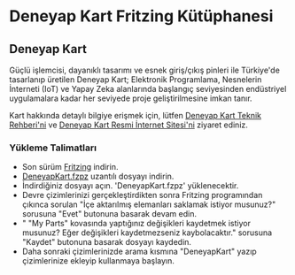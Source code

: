 # Deneyap Kart Fritzing Kütüphanesi

## Deneyap Kart

Güçlü işlemcisi, dayanıklı tasarımı ve esnek giriş/çıkış pinleri ile Türkiye'de tasarlanıp üretilen Deneyap Kart; Elektronik Programlama, Nesnelerin İnterneti (IoT) ve Yapay Zeka alanlarında başlangıç seviyesinden endüstriyel uygulamalara kadar her seviyede proje geliştirilmesine imkan tanır.

Kart hakkında detaylı bilgiye erişmek için, lütfen [Deneyap Kart Teknik Rehberi'ni](https://docs.deneyapkart.org/#deneyap-kart) ve [Deneyap Kart Resmi İnternet Sitesi'ni](https://deneyapkart.org) ziyaret ediniz. 


### Yükleme Talimatları

- Son sürüm [Fritzing](https://fritzing.org/) indirin.
- [DeneyapKart.fzpz](https://github.com/deneyapkart/fritzing-parts/blob/master/DeneyapKart.fzpz) uzantılı dosyayı indirin.
- İndirdiğiniz dosyayı açın. 'DeneyapKart.fzpz' yüklenecektir.
- Devre çizimlerinizi gerçekleştirdikten sonra Fritzing programından çıkınca sorulan "İçe aktarılmış elemanları saklamak istiyor musunuz?" sorusuna "Evet" butonuna basarak devam edin.
- " "My Parts" kovasında yaptığınız değişikleri kaydetmek istiyor musunuz? Eğer değişikleri kaydetmezseniz kaybolacaktır." sorusuna "Kaydet" butonuna basarak dosyayı kaydedin.
- Daha sonraki çizimlerinizde arama kısmına "DeneyapKart" yazıp çizimlerinize ekleyip kullanmaya başlayın. 

